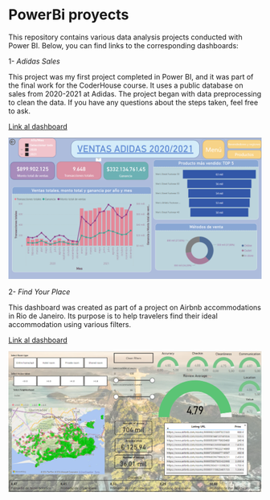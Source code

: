 # PowerBi proyects

This repository contains various data analysis projects conducted with Power BI. Below, you can find links to the corresponding dashboards:

1- *Adidas Sales*

This project was my first project completed in Power BI, and it was part of the final work for the CoderHouse course. It uses a public database on sales from 2020-2021 at Adidas. The project began with data preprocessing to clean the data. If you have any questions about the steps taken, feel free to ask.

[Link al dashboard](https://app.powerbi.com/view?r=eyJrIjoiZTZiMDYwMDctNTIyMS00NDM1LWJkZTQtYjUyMWNiODVlMTZjIiwidCI6IjhhZWJkZGI2LTM0MTgtNDNhMS1hMjU1LWI5NjQxODZlY2M2NCIsImMiOjl9)


![AdidasSales](images/ADIDAS.png)

2- *Find Your Place*

This dashboard was created as part of a project on Airbnb accommodations in Rio de Janeiro. Its purpose is to help travelers find their ideal accommodation using various filters.

[Link al dashboard](https://app.powerbi.com/view?r=eyJrIjoiN2YzOWE0OTAtNjA0Mi00YzAxLWJkMzgtNGViNTRlOWExNjc2IiwidCI6IjhhZWJkZGI2LTM0MTgtNDNhMS1hMjU1LWI5NjQxODZlY2M2NCIsImMiOjl9)


![Find](images/find.png)
